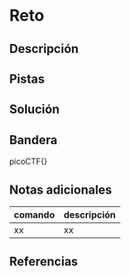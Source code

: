 # Reto

## Descripción

## Pistas 

## Solución

## Bandera
picoCTF{}

## Notas adicionales
| comando | descripción |
|------------|---------------|
| xx | xx |

## Referencias
